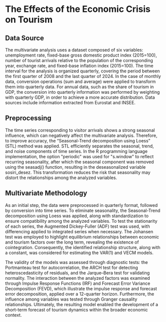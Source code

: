 # The Effects of the Economic Crisis on Tourism
## Data Source

The multivariate analysis uses a dataset composed of six variables: unemployment rate, fixed-base gross domestic product index (2015=100), number of tourist arrivals relative to the population of the corresponding year, exchange rate, and fixed-base inflation index (2015=100). The time interval for the analysis is organized quarterly, covering the period between the first quarter of 2008 and the last quarter of 2024. In the case of monthly data, conversion operations (sum and average) were applied to transform them into quarterly data. For annual data, such as the share of tourism in GDP, the conversion into quarterly information was performed by weighting with quarterly GDP, in order to achieve a more accurate distribution. Data sources include information extracted from Eurostat and INSEE.

## Preprocessing

The time series corresponding to visitor arrivals shows a strong seasonal influence, which can negatively affect the multivariate analysis. Therefore, to improve accuracy, the “Seasonal-Trend decomposition using Loess” (STL) method was applied. STL efficiently separates the seasonal, trend, and noise components of time series. In the R programming language implementation, the option "periodic" was used for "s.window" to reflect recurring seasonality, after which the seasonal component was removed using the seasadj() function, resulting in the deseasonalized variable sosiri_desez. This transformation reduces the risk that seasonality may distort the relationships among the analyzed variables.

## Multivariate Methodology

As an initial step, the data were preprocessed in quarterly format, followed by conversion into time series. To eliminate seasonality, the Seasonal-Trend decomposition using Loess was applied, along with standardization to ensure compatibility among the analyzed variables. To test the stationarity of each series, the Augmented Dickey-Fuller (ADF) test was used, with differencing applied to integrated series when necessary. The Johansen test was employed to highlight equilibrium relationships between economic and tourism factors over the long term, revealing the existence of cointegration. Consequently, the identified relationship structure, along with a constant, was considered for estimating the VAR(1) and VECM models.

The validity of the models was assessed through diagnostic tests: the Portmanteau test for autocorrelation, the ARCH test for detecting heteroscedasticity of residuals, and the Jarque–Bera test for validating normality. The interaction between the analyzed factors was examined through Impulse Response Functions (IRF) and Forecast Error Variance Decomposition (FEVD), which illustrate the impulse response and forecast error decomposition, applied over a 12-quarter horizon. Furthermore, the influence among variables was tested through Granger causality relationships. Ultimately, the resulting model enabled the development of a short-term forecast of tourism dynamics within the broader economic context.
